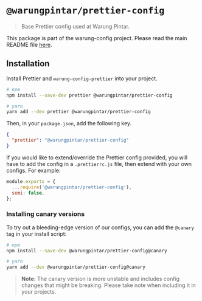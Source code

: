 # `@warungpintar/prettier-config`

> Base Prettier config used at Warung Pintar.

This package is part of the warung-config project. Please read the main README file [here](https://github.com/warungpintar/warung-config).

## Installation

Install Prettier and `warung-config-prettier` into your project.

```bash
# npm
npm install --save-dev prettier @warungpintar/prettier-config

# yarn
yarn add --dev prettier @warungpintar/prettier-config
```

Then, in your `package.json`, add the following key.

```json
{
  "prettier": "@warungpintar/prettier-config"
}
```

If you would like to extend/override the Prettier config provided, you will have to add the config in a `.prettierrc.js` file, then extend with your own configs. For example:

```js
module.exports = {
  ...require('@warungpintar/prettier-config'),
  semi: false,
};
```

### Installing canary versions

To try out a bleeding-edge version of our configs, you can add the `@canary` tag in your install script:

```bash
# npm
npm install --save-dev @warungpintar/prettier-config@canary

# yarn
yarn add --dev @warungpintar/prettier-config@canary
```

> **Note:** The canary version is more unstable and includes config changes that might be breaking. Please take note when including it in your projects.
